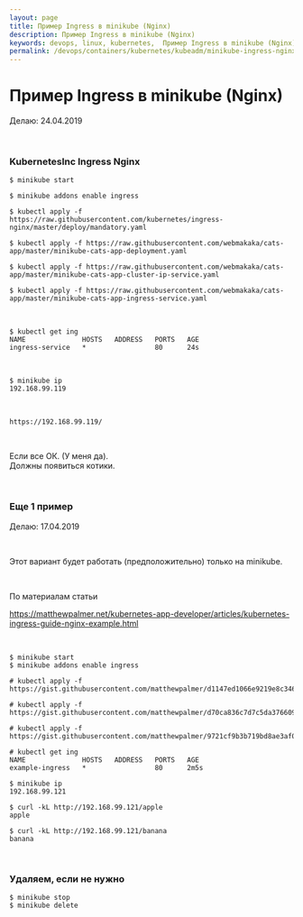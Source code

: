 ```yaml
---
layout: page
title: Пример Ingress в minikube (Nginx)
description: Пример Ingress в minikube (Nginx)
keywords: devops, linux, kubernetes,  Пример Ingress в minikube (Nginx)
permalink: /devops/containers/kubernetes/kubeadm/minikube-ingress-nginx/
---
```


# Пример Ingress в minikube (Nginx)

Делаю: 24.04.2019

<br/>

### KubernetesInc Ingress Nginx

    $ minikube start

    $ minikube addons enable ingress

    $ kubectl apply -f https://raw.githubusercontent.com/kubernetes/ingress-nginx/master/deploy/mandatory.yaml

    $ kubectl apply -f https://raw.githubusercontent.com/webmakaka/cats-app/master/minikube-cats-app-deployment.yaml

    $ kubectl apply -f https://raw.githubusercontent.com/webmakaka/cats-app/master/minikube-cats-app-cluster-ip-service.yaml

    $ kubectl apply -f https://raw.githubusercontent.com/webmakaka/cats-app/master/minikube-cats-app-ingress-service.yaml

<br/>

    $ kubectl get ing
    NAME              HOSTS   ADDRESS   PORTS   AGE
    ingress-service   *                 80      24s

<br/>

    $ minikube ip
    192.168.99.119

<br/>

    https://192.168.99.119/

<br/>

Если все ОК. (У меня да).  
Должны появиться котики.

<br/>

### Еще 1 пример

Делаю: 17.04.2019

<br/>

Этот вариант будет работать (предположительно) только на minikube.

<br/>

По материалам статьи

https://matthewpalmer.net/kubernetes-app-developer/articles/kubernetes-ingress-guide-nginx-example.html

<br/>

    $ minikube start
    $ minikube addons enable ingress

    # kubectl apply -f https://gist.githubusercontent.com/matthewpalmer/d1147ed1066e9219e8c346f4e0dd0488/raw/05b8917f31bd76d9d28fc249d0dfc71523787462/apple.yaml

    # kubectl apply -f https://gist.githubusercontent.com/matthewpalmer/d70ca836c7d7c5da37660923915d9526/raw/242a8261a6acfbc377926d66ffa6e1f995fd251d/banana.yaml

    # kubectl apply -f https://gist.githubusercontent.com/matthewpalmer/9721cf9b3b719bd8ae3af00648cbb484/raw/d703d7330f4bba33c2588230f505e802275e2af9/ingress.yaml

    # kubectl get ing
    NAME              HOSTS   ADDRESS   PORTS   AGE
    example-ingress   *                 80      2m5s

    $ minikube ip
    192.168.99.121

    $ curl -kL http://192.168.99.121/apple
    apple

    $ curl -kL http://192.168.99.121/banana
    banana

<br/>

### Удаляем, если не нужно

    $ minikube stop
    $ minikube delete

